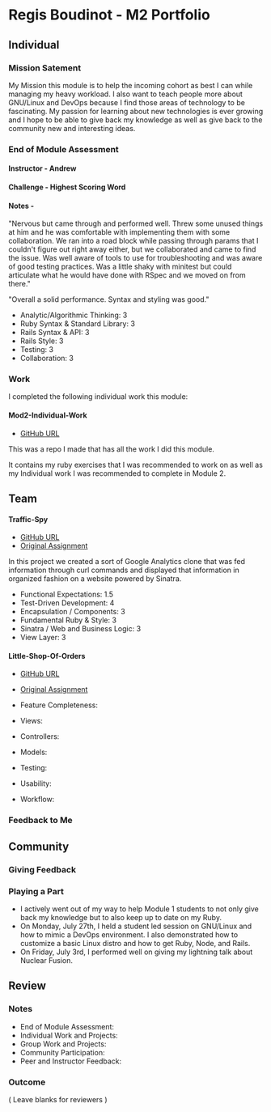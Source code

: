 # Regis Boudinot - M2 Portfolio

## Individual

### Mission Satement

My Mission this module is to help the incoming cohort as best I can while
managing my heavy workload. I also want to teach people more about GNU/Linux
and DevOps because I find those areas of technology to be fascinating.
My passion for learning about new technologies is ever growing and I hope to
be able to give back my knowledge as well as give back to the community
new and interesting ideas.

### End of Module Assessment

#### Instructor - Andrew

#### Challenge - Highest Scoring Word

#### Notes -

"Nervous but came through and performed well. Threw some unused things at him
and he was comfortable with implementing them with some collaboration. We ran
into a road block while passing through params that I couldn't figure out right
away either, but we collaborated and came to find the issue. Was well aware of
tools to use for troubleshooting and was aware of good testing practices. Was a
little shaky with minitest but could articulate what he would have done
with RSpec and we moved on from there."

"Overall a solid performance. Syntax and styling was good."

* Analytic/Algorithmic Thinking: 3
* Ruby Syntax & Standard Library: 3
* Rails Syntax & API: 3
* Rails Style: 3
* Testing: 3
* Collaboration: 3

### Work

I completed the following individual work this module:

#### Mod2-Individual-Work

* [GitHub URL](https://github.com/selfup/mod2-individual-work)

This was a repo I made that has all the work I did this module.

It contains my ruby exercises that I was recommended to work on as well as my
Individual work I was recommended to complete in Module 2.

## Team

#### Traffic-Spy

* [GitHub URL](https://github.com/dastinnette/traffic-spy)
* [Original Assignment](http://tutorials.jumpstartlab.com/projects/traffic_spy.html)

In this project we created a sort of Google Analytics clone that was fed
information through curl commands and displayed that information in organized
fashion on a website powered by Sinatra.

* Functional Expectations: 1.5
* Test-Driven Development: 4
* Encapsulation / Components: 3
* Fundamental Ruby & Style: 3
* Sinatra / Web and Business Logic: 3
* View Layer: 3

#### Little-Shop-Of-Orders

* [GitHub URL](https://github.com/HoffsMH/dad_jokes_for_days)
* [Original Assignment](https://github.com/turingschool/curriculum/blob/master/source/projects/little_shop.markdown)


* Feature Completeness:
* Views:
* Controllers:
* Models:
* Testing:
* Usability:
* Workflow:

### Feedback to Me

## Community

### Giving Feedback

### Playing a Part

* I actively went out of my way to help Module 1 students to not only give
back my knowledge but to also keep up to date on my Ruby.
* On Monday, July 27th, I held a student led session on GNU/Linux and how to
mimic a DevOps environment. I also demonstrated how to customize a basic Linux
distro and how to get Ruby, Node, and Rails.
* On Friday, July 3rd, I performed well on giving my lightning talk about
Nuclear Fusion.

## Review

### Notes

* End of Module Assessment:
* Individual Work and Projects:
* Group Work and Projects:
* Community Participation:
* Peer and Instructor Feedback:

### Outcome

( Leave blanks for reviewers )
